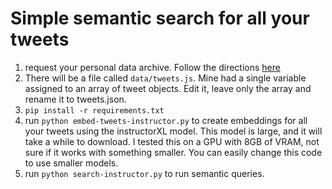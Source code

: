 # Simple semantic search for all your tweets

1. request your personal data archive. Follow the directions [here](https://help.twitter.com/en/managing-your-account/how-to-download-your-twitter-archive)
2. There will be a file called `data/tweets.js`. Mine had a single variable assigned to an array of tweet objects. Edit it, leave only the array and rename it to tweets.json.
3. `pip install -r requirements.txt`
4. run `python embed-tweets-instructor.py` to create embeddings for all your tweets using the instructorXL model. This model is large, and it will take a while to download. I tested this on a GPU with 8GB of VRAM, not sure if it works with something smaller. You can easily change this code to use smaller models.
5. run `python search-instructor.py` to run semantic queries.
